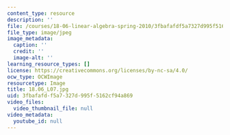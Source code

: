 ```yaml
---
content_type: resource
description: ''
file: /courses/18-06-linear-algebra-spring-2010/3fbafafdf5a7327d995f5162cf94a869_18.06_L07.jpg
file_type: image/jpeg
image_metadata:
  caption: ''
  credit: ''
  image-alt: ''
learning_resource_types: []
license: https://creativecommons.org/licenses/by-nc-sa/4.0/
ocw_type: OCWImage
resourcetype: Image
title: 18.06_L07.jpg
uid: 3fbafafd-f5a7-327d-995f-5162cf94a869
video_files:
  video_thumbnail_file: null
video_metadata:
  youtube_id: null
---
```

